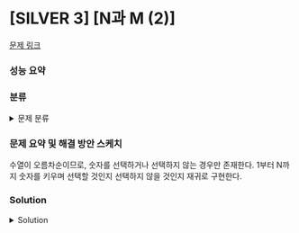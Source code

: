 # [SILVER 3] [N과 M (2)]

[문제 링크](https://www.acmicpc.net/problem/15650) 

### 성능 요약

### 분류

<details><summary>문제 분류</summary> 

[백트래킹]

</details>

### 문제 요약 및 해결 방안 스케치

수열이 오름차순이므로, 숫자를 선택하거나 선택하지 않는 경우만 존재한다. 1부터 N까지 숫자를 키우며 선택할 것인지 선택하지 않을 것인지 재귀로 구현한다. 

### Solution

<details><summary>Solution</summary> 

[Source Code]

</details>
